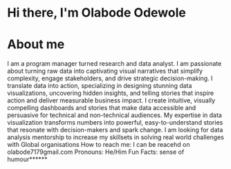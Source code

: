 # Hi there, I'm Olabode Odewole

# About me

I am a program manager turned research and data analyst. I am passionate about turning raw data into captivating visual narratives that simplify complexity, engage stakeholders, and drive strategic decision-making. I translate data into action, specializing in designing stunning data visualizations, uncovering hidden insights, and telling stories that inspire action and deliver measurable business impact. I create intuitive, visually compelling dashboards and stories that make data accessible and persuasive for technical and non-technical audiences. My expertise in data visualization transforms numbers into powerful, easy-to-understand stories that resonate with decision-makers and spark change. I am looking for data analysis mentorship to increase my skillsets in solving real world challenges with Global organisations
How to reach me: I can be reacehd on olabode7179gmail.com
Pronouns: He/Him
Fun Facts: sense of humour******

